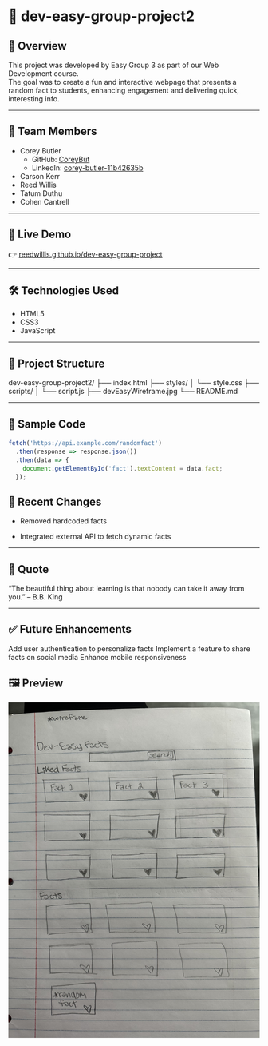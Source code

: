 # 🧠 dev-easy-group-project2

## 🚀 Overview  
This project was developed by Easy Group 3 as part of our Web Development course.  
The goal was to create a fun and interactive webpage that presents a random fact to students, enhancing engagement and delivering quick, interesting info.

---

## 👥 Team Members

- Corey Butler 
  - GitHub: [CoreyBut](https://github.com/CoreyBut)  
  - LinkedIn: [corey-butler-11b42635b](https://www.linkedin.com/in/corey-butler-11b42635b/)
- Carson Kerr  
- Reed Willis  
- Tatum Duthu  
- Cohen Cantrell  

---

## 🔗 Live Demo

👉 [reedwillis.github.io/dev-easy-group-project](https://reedwillis.github.io/dev-easy-group-project)

---

## 🛠️ Technologies Used

- HTML5  
- CSS3  
- JavaScript

---

## 📂 Project Structure
dev-easy-group-project2/ ├── index.html ├── styles/ │ └── style.css ├── scripts/ │ └── script.js ├── devEasyWireframe.jpg └── README.md

---

## 🧪 Sample Code

```javascript
fetch('https://api.example.com/randomfact')
  .then(response => response.json())
  .then(data => {
    document.getElementById('fact').textContent = data.fact;
  });
```

## 🔄 Recent Changes
- Removed hardcoded facts
+ Integrated external API to fetch dynamic facts

---

## 💬 Quote
“The beautiful thing about learning is that nobody can take it away from you.” – B.B. King

---

## ✅ Future Enhancements
 Add user authentication to personalize facts
 Implement a feature to share facts on social media
 Enhance mobile responsiveness


## 🖼️ Preview

![Screenshot of the Random Fact project](./devEasyWireframe.jpg)

